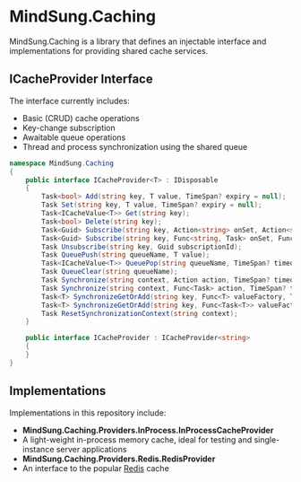 # MindSung.Caching
MindSung.Caching is a library that defines an injectable interface and implementations for providing shared cache services.
## **ICacheProvider** Interface
The interface currently includes:
* Basic (CRUD) cache operations
* Key-change subscription
* Awaitable queue operations
* Thread and process synchronization using the shared queue
```C#
namespace MindSung.Caching
{
    public interface ICacheProvider<T> : IDisposable
    {
        Task<bool> Add(string key, T value, TimeSpan? expiry = null);
        Task Set(string key, T value, TimeSpan? expiry = null);
        Task<ICacheValue<T>> Get(string key);
        Task<bool> Delete(string key);
        Task<Guid> Subscribe(string key, Action<string> onSet, Action<string> onDelete);
        Task<Guid> Subscribe(string key, Func<string, Task> onSet, Func<string, Task> onDelete);
        Task Unsubscribe(string key, Guid subscriptionId);
        Task QueuePush(string queueName, T value);
        Task<ICacheValue<T>> QueuePop(string queueName, TimeSpan? timeout = null);
        Task QueueClear(string queueName);
        Task Synchronize(string context, Action action, TimeSpan? timeout = null, int maxConcurrent = 1);
        Task Synchronize(string context, Func<Task> action, TimeSpan? timeout = null, int maxConcurrent = 1);
        Task<T> SynchronizeGetOrAdd(string key, Func<T> valueFactory, TimeSpan? expiry = null, TimeSpan? syncTimeout = null);
        Task<T> SynchronizeGetOrAdd(string key, Func<Task<T>> valueFactory, TimeSpan? expiry = null, TimeSpan? syncTimeout = null);
        Task ResetSynchronizationContext(string context);
    }

    public interface ICacheProvider : ICacheProvider<string>
    {
    }
}
```
## Implementations
Implementations in this repository include:
* **MindSung.Caching.Providers.InProcess.InProcessCacheProvider**
 * A light-weight in-process memory cache, ideal for testing and single-instance server applications
* **MindSung.Caching.Providers.Redis.RedisProvider**
 * An interface to the popular [Redis](https://redis.io/) cache
